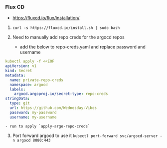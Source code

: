 ### Flux CD
- https://fluxcd.io/flux/installation/
1. `curl -s https://fluxcd.io/install.sh | sudo bash`

2. Need to manually add repo creds for the argocd repos 
    - add the below to repo-creds.yaml and replace password and username
```yaml
kubectl apply -f <<EOF
apiVersion: v1
kind: Secret
metadata:
  name: private-repo-creds
  namespace: argocd
  labels:
    argocd.argoproj.io/secret-type: repo-creds
stringData:
  type: git
  url: https://github.com/Wednesday-Vibes
  password: my-password
  username: my-username
```
    - run to apply `apply-argo-repo-creds`
3. Port forward argocd to use it `kubectl port-forward svc/argocd-server -n argocd 8080:443`
